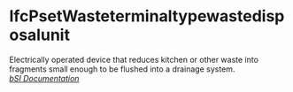 IfcPsetWasteterminaltypewastedisposalunit
=========================================
Electrically operated device that reduces kitchen or other waste into
fragments small enough to be flushed into a drainage system.  
[ _bSI
Documentation_](https://standards.buildingsmart.org/IFC/DEV/IFC4_2/FINAL/HTML/schema/ifcplumbingfireprotectiondomain/pset/pset_wasteterminaltypewastedisposalunit.htm)


